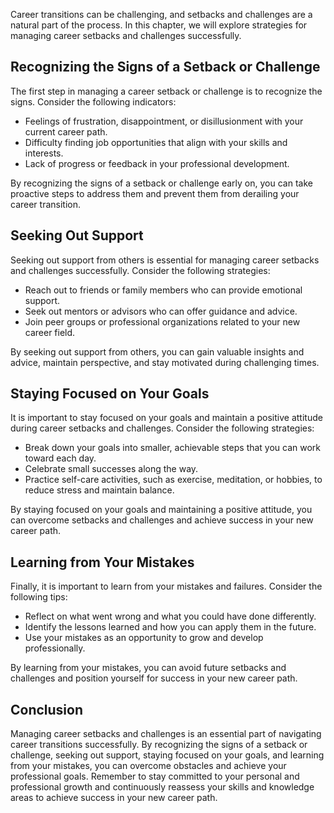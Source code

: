 
Career transitions can be challenging, and setbacks and challenges are a natural part of the process. In this chapter, we will explore strategies for managing career setbacks and challenges successfully.

Recognizing the Signs of a Setback or Challenge
-----------------------------------------------

The first step in managing a career setback or challenge is to recognize the signs. Consider the following indicators:

* Feelings of frustration, disappointment, or disillusionment with your current career path.
* Difficulty finding job opportunities that align with your skills and interests.
* Lack of progress or feedback in your professional development.

By recognizing the signs of a setback or challenge early on, you can take proactive steps to address them and prevent them from derailing your career transition.

Seeking Out Support
-------------------

Seeking out support from others is essential for managing career setbacks and challenges successfully. Consider the following strategies:

* Reach out to friends or family members who can provide emotional support.
* Seek out mentors or advisors who can offer guidance and advice.
* Join peer groups or professional organizations related to your new career field.

By seeking out support from others, you can gain valuable insights and advice, maintain perspective, and stay motivated during challenging times.

Staying Focused on Your Goals
-----------------------------

It is important to stay focused on your goals and maintain a positive attitude during career setbacks and challenges. Consider the following strategies:

* Break down your goals into smaller, achievable steps that you can work toward each day.
* Celebrate small successes along the way.
* Practice self-care activities, such as exercise, meditation, or hobbies, to reduce stress and maintain balance.

By staying focused on your goals and maintaining a positive attitude, you can overcome setbacks and challenges and achieve success in your new career path.

Learning from Your Mistakes
---------------------------

Finally, it is important to learn from your mistakes and failures. Consider the following tips:

* Reflect on what went wrong and what you could have done differently.
* Identify the lessons learned and how you can apply them in the future.
* Use your mistakes as an opportunity to grow and develop professionally.

By learning from your mistakes, you can avoid future setbacks and challenges and position yourself for success in your new career path.

Conclusion
----------

Managing career setbacks and challenges is an essential part of navigating career transitions successfully. By recognizing the signs of a setback or challenge, seeking out support, staying focused on your goals, and learning from your mistakes, you can overcome obstacles and achieve your professional goals. Remember to stay committed to your personal and professional growth and continuously reassess your skills and knowledge areas to achieve success in your new career path.

